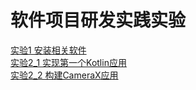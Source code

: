 # 软件项目研发实践实验
[实验1 安装相关软件](./exp1-download/README.md)  
[实验2_1 实现第一个Kotlin应用](./exp2_1-first%20kotlin%20app/README.md)  
[实验2_2 构建CameraX应用](./exp2_2-CameraX/README.md)  